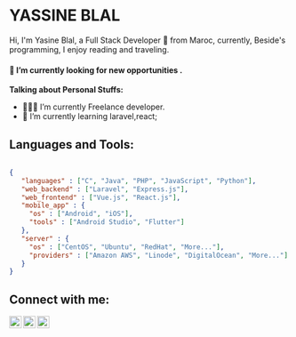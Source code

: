 
# YASSINE BLAL &nbsp;

Hi, I'm Yasine Blal, a Full Stack Developer 🚀 from Maroc, currently, Beside's programming, I enjoy reading and traveling.
  
#### 🔭 I’m currently looking for new opportunities .

**Talking about Personal Stuffs:**

- 👨🏽‍💻 I’m currently Freelance developer.
- 🌱 I’m currently learning laravel,react; 
## Languages and Tools:
```json

{
   "languages" : ["C", "Java", "PHP", "JavaScript", "Python"],
   "web_backend" : ["Laravel", "Express.js"],
   "web_frontend" : ["Vue.js", "React.js"],
   "mobile_app" : {
     "os" : ["Android", "iOS"],
     "tools" : ["Android Studio", "Flutter"]
   },
   "server" : {
     "os" : ["CentOS", "Ubuntu", "RedHat", "More..."],
     "providers" : ["Amazon AWS", "Linode", "DigitalOcean", "More..."]
   }
}
```

## Connect with me:

[<img align="left" alt="blalyassine | Twitter" width="22px" src="https://cdn.jsdelivr.net/npm/simple-icons@v3/icons/twitter.svg" />][twitter]
[<img align="left" alt="blalyassine | LinkedIn" width="22px" src="https://cdn.jsdelivr.net/npm/simple-icons@v3/icons/linkedin.svg" />][linkedin]
[<img align="left" alt="blalyassine | Instagram" width="22px" src="https://cdn.jsdelivr.net/npm/simple-icons@v3/icons/codepen.svg" />][codepen]


[twitter]: https://twitter.com/blalyassin
[linkedin]: https://www.linkedin.com/in/blalyassine/
[codepen]: https://codepen.io/blalyassine
